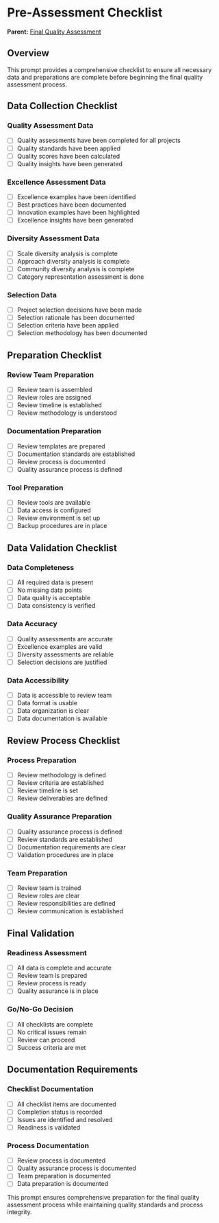 # Pre-Assessment Checklist

**Parent:** [Final Quality Assessment](README.md)

## Overview

This prompt provides a comprehensive checklist to ensure all necessary data and preparations are complete before beginning the final quality assessment process.

## Data Collection Checklist

### Quality Assessment Data
- [ ] Quality assessments have been completed for all projects
- [ ] Quality standards have been applied
- [ ] Quality scores have been calculated
- [ ] Quality insights have been generated

### Excellence Assessment Data
- [ ] Excellence examples have been identified
- [ ] Best practices have been documented
- [ ] Innovation examples have been highlighted
- [ ] Excellence insights have been generated

### Diversity Assessment Data
- [ ] Scale diversity analysis is complete
- [ ] Approach diversity analysis is complete
- [ ] Community diversity analysis is complete
- [ ] Category representation assessment is done

### Selection Data
- [ ] Project selection decisions have been made
- [ ] Selection rationale has been documented
- [ ] Selection criteria have been applied
- [ ] Selection methodology has been documented

## Preparation Checklist

### Review Team Preparation
- [ ] Review team is assembled
- [ ] Review roles are assigned
- [ ] Review timeline is established
- [ ] Review methodology is understood

### Documentation Preparation
- [ ] Review templates are prepared
- [ ] Documentation standards are established
- [ ] Review process is documented
- [ ] Quality assurance process is defined

### Tool Preparation
- [ ] Review tools are available
- [ ] Data access is configured
- [ ] Review environment is set up
- [ ] Backup procedures are in place

## Data Validation Checklist

### Data Completeness
- [ ] All required data is present
- [ ] No missing data points
- [ ] Data quality is acceptable
- [ ] Data consistency is verified

### Data Accuracy
- [ ] Quality assessments are accurate
- [ ] Excellence examples are valid
- [ ] Diversity assessments are reliable
- [ ] Selection decisions are justified

### Data Accessibility
- [ ] Data is accessible to review team
- [ ] Data format is usable
- [ ] Data organization is clear
- [ ] Data documentation is available

## Review Process Checklist

### Process Preparation
- [ ] Review methodology is defined
- [ ] Review criteria are established
- [ ] Review timeline is set
- [ ] Review deliverables are defined

### Quality Assurance Preparation
- [ ] Quality assurance process is defined
- [ ] Review standards are established
- [ ] Documentation requirements are clear
- [ ] Validation procedures are in place

### Team Preparation
- [ ] Review team is trained
- [ ] Review roles are clear
- [ ] Review responsibilities are defined
- [ ] Review communication is established

## Final Validation

### Readiness Assessment
- [ ] All data is complete and accurate
- [ ] Review team is prepared
- [ ] Review process is ready
- [ ] Quality assurance is in place

### Go/No-Go Decision
- [ ] All checklists are complete
- [ ] No critical issues remain
- [ ] Review can proceed
- [ ] Success criteria are met

## Documentation Requirements

### Checklist Documentation
- [ ] All checklist items are documented
- [ ] Completion status is recorded
- [ ] Issues are identified and resolved
- [ ] Readiness is validated

### Process Documentation
- [ ] Review process is documented
- [ ] Quality assurance process is documented
- [ ] Team preparation is documented
- [ ] Data preparation is documented

This prompt ensures comprehensive preparation for the final quality assessment process while maintaining quality standards and process integrity.
